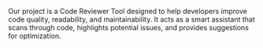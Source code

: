 Our project is a Code Reviewer Tool designed to help developers improve code quality, readability, and maintainability. It acts as a smart assistant that scans through code, highlights potential issues, and provides suggestions for optimization.
